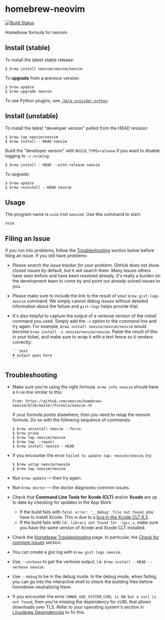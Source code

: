 homebrew-neovim
===============
[![Build Status](https://travis-ci.org/neovim/homebrew-neovim.svg?branch=master)](https://travis-ci.org/neovim/homebrew-neovim)

Homebrew formula for neovim.

## Install (stable)

To install the latest stable release:

    $ brew install neovim/neovim/neovim

To **upgrade** from a previous version:

    $ brew update
    $ brew upgrade neovim

To use Python plugins, see [`:help provider-python`][provider-python].

## Install (unstable)

To install the latest "developer version" pulled from the HEAD revision:

    $ brew tap neovim/neovim
    $ brew install --HEAD neovim

Build the "developer version" with `BUILD_TYPE=release` if you want to disable logging to `~/.nvimlog`:

    $ brew install --HEAD --with-release neovim

To upgrade:

    $ brew update
    $ brew reinstall --HEAD neovim

## Usage

The program name is `nvim` (not `neovim`). Use this command to start:

    nvim

## Filing an Issue

If you run into problems, follow the
[Troubleshooting](#troubleshooting) section below before filing an issue.  If
you still have problems:

* *Please search the issue tracker for your problem.*  GitHub does not show
  closed issues by default, but it will search them.  Many issues others have
  seen before and have been resolved already.  It's really a burden on the
  development team to come by and point out already solved issues to you.

* Please make sure to include the link to the result of your
  `brew gist-logs neovim` command.  We simply cannot debug issues without
  detailed information about the failure and `gist-logs` helps provide that.

* It's also helpful to capture the output of a verbose version of the install
  command you used.  Simply add the `-v` option to the command line and try
  again.  For example, `brew install neovim/neovim/neovim` would become `brew
  install -v neovim/neovim/neovim`.  Paste the result of this in your ticket,
  and make sure to wrap it with a text fence so it renders correctly:

      ```text
      # output goes here
      ```

## Troubleshooting

* Make sure you're using the right formula. `brew info neovim` should have a
  `From` line similar to this:

      From: https://github.com/neovim/homebrew-neovim/blob/master/Formula/neovim.rb

  If your formula points elsewhere, then you need to retap the neovim formula.
  Do so with the following sequence of commands:

  ```text
  $ brew uninstall neovim --force
  $ brew prune
  $ brew tap neovim/neovim
  $ brew tap --repair
  $ brew install neovim --HEAD
  ```
* If you encounter the error `Failed to update tap: neovim/neovim`, try:

  ```text
  $ brew untap neovim/neovim
  $ brew tap neovim/neovim
  ```
* Run `brew update` — then try again.
* Run `brew doctor` — the doctor diagnoses common issues.
* Check that **Command Line Tools for Xcode (CLT)** and/or **Xcode** are up to
  date by checking for updates in the App Store.
  * If the build fails with `fatal error: '__debug' file not found`,
    you have to install Xcode. This is due to a [bug in the Xcode CLT 6.3][clt-bug].
  * If the build fails with `ld: library not found for -lgcc_s`, make sure
    you have the same version of Xcode and Xcode CLT installed.
* Check the [Homebrew Troubleshooting][brew-trouble] page.  In particular, the
  [Check for common issues][brew-common] section.
* You can create a gist log with `brew gist-logs neovim`.
* Use `--verbose` to get the verbose output, i.e. `brew install --HEAD --verbose neovim`.
* Use `--debug` to be in the debug mode. In the debug mode, when failing, you
  can go into the interactive shell to check the building files before homebrew
  neutralizing them.
* If you encounter the error `CMAKE_USE_SYSTEM_CURL is ON but a curl is not found`,
  then you're missing the dependency for cURL that allows downloads over TLS.
  Refer to your operating system's section in [Linuxbrew Dependencies][linuxbrew-dependencies]
  to fix this.

[brew-common]: https://github.com/Homebrew/homebrew/blob/master/share/doc/homebrew/Troubleshooting.md#check-for-common-issues
[brew-trouble]: https://github.com/Homebrew/homebrew/blob/master/share/doc/homebrew/Troubleshooting.md
[clt-bug]: https://openradar.appspot.com/radar?id=6405426379751424
[provider-python]: http://neovim.io/doc/user/provider.html
[linuxbrew-dependencies]: https://github.com/Homebrew/linuxbrew#dependencies
